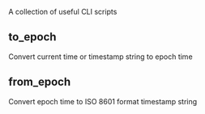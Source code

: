 A collection of useful CLI scripts

## to_epoch

Convert current time or timestamp string to epoch time

## from_epoch

Convert epoch time to ISO 8601 format timestamp string